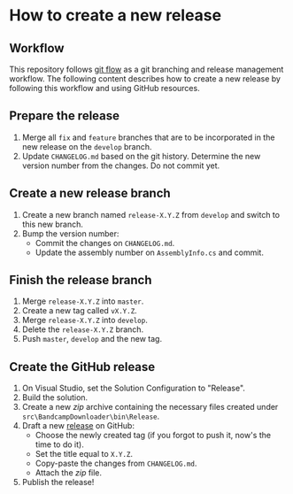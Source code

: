 # How to create a new release

## Workflow

This repository follows [git flow](https://nvie.com/posts/a-successful-git-branching-model) as a git branching and release management workflow. The following content describes how to create a new release by following this workflow and using GitHub resources.

## Prepare the release

1. Merge all `fix` and `feature` branches that are to be incorporated in the new release on the `develop` branch.
2. Update `CHANGELOG.md` based on the git history. Determine the new version number from the changes. Do not commit yet.

## Create a new release branch

1. Create a new branch named `release-X.Y.Z` from `develop` and switch to this new branch.
2. Bump the version number:
    * Commit the changes on `CHANGELOG.md`.
    * Update the assembly number on `AssemblyInfo.cs` and commit.

## Finish the release branch

1. Merge `release-X.Y.Z` into `master`.
2. Create a new tag called `vX.Y.Z`.
3. Merge `release-X.Y.Z` into `develop`.
4. Delete the `release-X.Y.Z` branch.
5. Push `master`, `develop` and the new tag.

## Create the GitHub release

1. On Visual Studio, set the Solution Configuration to "Release".
2. Build the solution.
3. Create a new _zip_ archive containing the necessary files created under `src\BandcampDownloader\bin\Release`.
4. Draft a new [release](https://github.com/Otiel/BandcampDownloader/releases) on GitHub:
    * Choose the newly created tag (if you forgot to push it, now's the time to do it).
    * Set the title equal to `X.Y.Z`.
    * Copy-paste the changes from `CHANGELOG.md`.
    * Attach the _zip_ file.
5. Publish the release!
